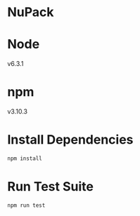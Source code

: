 # NuPack

# Node
v6.3.1

# npm
v3.10.3

# Install Dependencies
```bash
npm install
```

# Run Test Suite
```bash
npm run test
```
